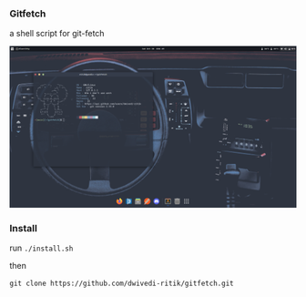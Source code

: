 ### Gitfetch

a shell script for git-fetch
<p>
    <img src="preview.png">
</p>

### Install

run `./install.sh`

then

```shell
git clone https://github.com/dwivedi-ritik/gitfetch.git
```
